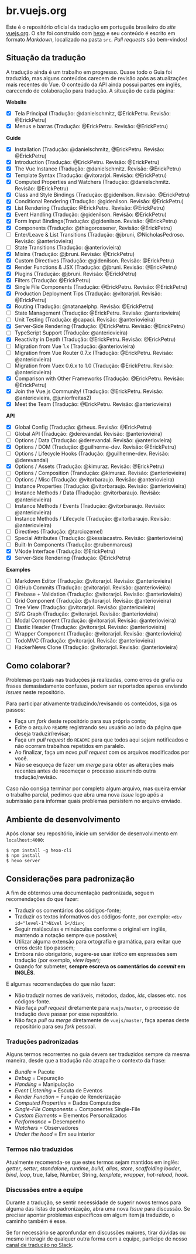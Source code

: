 # br.vuejs.org

Este é o repositório oficial da tradução em português brasileiro do _site_ [vuejs.org](http://www.vuejs.org/). O _site_ foi construído com [hexo](http://hexo.io/) e seu conteúdo é escrito em formato _Markdown_, localizado na pasta `src`. _Pull requests_ são bem-vindos!

## Situação da tradução

A tradução ainda é um trabalho em progresso. Quase todo o Guia foi traduzido, mas alguns conteúdos carecem de revisão após as atualizações mais recentes do Vue. O conteúdo da API ainda possui partes em inglês, carecendo de colaboração para tradução. A situação de cada página:

**Website**
- [x] Tela Principal (Tradução: @danielschmitz, @ErickPetru. Revisão: @ErickPetru)
- [x] Menus e barras (Tradução: @ErickPetru. Revisão: @ErickPetru)

**Guide**
- [X] Installation (Tradução: @danielschmitz, @ErickPetru. Revisão: @ErickPetru)
- [X] Introduction (Tradução: @ErickPetru. Revisão: @ErickPetru)
- [X] The Vue Instance (Tradução: @danielschmitz. Revisão: @ErickPetru)
- [X] Template Syntax (Tradução: @vitorarjol. Revisão: @ErickPetru)
- [X] Computed Properties and Watchers (Tradução: @danielschmitz. Revisão: @ErickPetru)
- [X] Class and Style Bindings (Tradução: @gidenilson. Revisão: @ErickPetru)
- [X] Conditional Rendering (Tradução: @gidenilson. Revisão: @ErickPetru)
- [X] List Rendering (Tradução: @ErickPetru. Revisão: @ErickPetru)
- [X] Event Handling (Tradução: @gidenilson. Revisão: @ErickPetru)
- [X] Form Input Bindings(Tradução: @gidenilson. Revisão: @ErickPetru)
- [X] Components (Tradução: @thiagorossener, Revisão: @ErickPetru)
- [ ] Enter/Leave & List Transitions (Tradução: @jbruni, @NicholasPedroso. Revisão: @anteriovieira)
- [ ] State Transitions (Tradução: @anteriovieira)
- [X] Mixins (Tradução: @jbruni. Revisão: @ErickPetru)
- [X] Custom Directives (Tradução: @gidenilson. Revisão: @ErickPetru)
- [X] Render Functions & JSX (Tradução: @jbruni. Revisão: @ErickPetru)
- [x] Plugins (Tradução: @jbruni. Revisão: @ErickPetru)
- [x] Filters (Tradução: @ErickPetru)
- [X] Single File Components (Tradução: @ErickPetru. Revisão: @ErickPetru)
- [X] Production Deployment Tips (Tradução: @vitorarjol. Revisão: @ErickPetru)
- [X] Routing (Tradução: @natanaelphp. Revisão: @ErickPetru)
- [ ] State Management (Tradução: @ErickPetru. Revisão: @anteriovieira)
- [ ] Unit Testing (Tradução: @capaci. Revisão: @anteriovieira)
- [X] Server-Side Rendering (Tradução: @ErickPetru. Revisão: @ErickPetru)
- [ ] TypeScript Support (Tradução: @anteriovieira)
- [X] Reactivity in Depth (Tradução: @ErickPetru. Revisão: @ErickPetru)
- [ ] Migration from Vue 1.x (Tradução: @anteriovieira)
- [ ] Migration from Vue Router 0.7.x (Tradução: @ErickPetru. Revisão: @anteriovieira)
- [ ] Migration from Vuex 0.6.x to 1.0 (Tradução: @ErickPetru. Revisão: @anteriovieira)
- [X] Comparison with Other Frameworks (Tradução: @ErickPetru. Revisão: @ErickPetru)
- [X] Join the Vue.js Community! (Tradução: @ErickPetru. Revisão: @anteriovieira, @juniorfreitas2)
- [X] Meet the Team (Tradução: @ErickPetru. Revisão: @anteriovieira)

**API**
- [x] Global Config (Tradução: @theus. Revisão: @ErickPetru)
- [ ] Global API (Tradução: @derevandal. Revisão: @anteriovieira)
- [ ] Options / Data (Tradução: @derevandal. Revisão: @anteriovieira)
- [X] Options / DOM (Tradução: @guilherme-dev. Revisão: @ErickPetru)
- [ ] Options / Lifecycle Hooks (Tradução: @guilherme-dev. Revisão: @derevandal)
- [X] Options / Assets (Tradução: @kimuraz. Revisão: @ErickPetru)
- [ ] Options / Composition (Trandução: @kimuraz. Revisão: @anteriovieira)
- [ ] Options / Misc (Tradução: @vitorbaraujo. Revisão: @anteriovieira)
- [ ] Instance Properties (Tradução: @vitorbaraujo. Revisão: @anteriovieira)
- [ ] Instance Methods / Data (Tradução: @vitorbaraujo. Revisão: @anteriovieira)
- [ ] Instance Methods / Events (Tradução: @vitorbaraujo. Revisão: @anteriovieira)
- [ ] Instance Methods / Lifecycle (Tradução: @vitorbaraujo. Revisão: @anteriovieira)
- [ ] Directives (Tradução: @tarciozemel)
- [ ] Special Attributes (Tradução: @kessiacastro. Revisão: @anteriovieira)
- [ ] Built-In Components (Tradução: @rubenmarcus)
- [X] VNode Interface (Tradução: @ErickPetru)
- [X] Server-Side Rendering (Tradução: @ErickPetru)

**Examples**
- [ ] Markdown Editor (Tradução: @vitorarjol. Revisão: @anteriovieira)
- [ ] GitHub Commits (Tradução: @vitorarjol. Revisão: @anteriovieira)
- [ ] Firebase + Validation (Tradução: @vitorarjol. Revisão: @anteriovieira)
- [ ] Grid Component (Tradução: @vitorarjol. Revisão: @anteriovieira)
- [ ] Tree View (Tradução: @vitorarjol. Revisão: @anteriovieira)
- [ ] SVG Graph (Tradução: @vitorarjol. Revisão: @anteriovieira)
- [ ] Modal Component (Tradução: @vitorarjol. Revisão: @anteriovieira)
- [ ] Elastic Header (Tradução: @vitorarjol. Revisão: @anteriovieira)
- [ ] Wrapper Component (Tradução: @vitorarjol. Revisão: @anteriovieira)
- [ ] TodoMVC (Tradução: @vitorarjol. Revisão: @anteriovieira)
- [ ] HackerNews Clone (Tradução: @vitorarjol. Revisão: @anteriovieira)

## Como colaborar?

Problemas pontuais nas traduções já realizadas, como erros de grafia ou frases demasiadamente confusas, podem ser reportados apenas enviando *issues* neste repositório.

Para participar ativamente traduzindo/revisando os conteúdos, siga os passos:

- Faça um _fork_ deste repositório para sua própria conta;
- Edite o arquivo `README` registrando seu usuário ao lado da página que deseja traduzir/revisar;
- Faça um _pull request_ do `README` para que todos aqui sejam notificados e não ocorram trabalhos repetidos em paralelo.
- Ao finalizar, faça um novo _pull request_ com os arquivos modificados por você.
- Não se esqueça de fazer um _merge_ para obter as alterações mais recentes antes de recomeçar o processo assumindo outra tradução/revisão.

Caso não consiga terminar por completo algum arquivo, mas queira enviar o trabalho parcial, pedimos que abra uma nova _Issue_ logo após a submissão para informar quais problemas persistem no arquivo enviado.

## Ambiente de desenvolvimento

Após clonar seu repositório, inicie um servidor de desenvolvimento em `localhost:4000`:

```
$ npm install -g hexo-cli
$ npm install
$ hexo server
```

## Considerações para padronização

A fim de obtermos uma documentação padronizada, seguem recomendações do que fazer:

- Traduzir os comentários dos códigos-fonte;
- Traduzir os textos informativos dos códigos-fonte, por exemplo: `<div id="level-1">Nível 1</div>`;
- Seguir maiúsculas e minúsculas conforme o original em inglês, mantendo a notação sempre que possível;
- Utilizar alguma extensão para ortografia e gramática, para evitar que erros deste tipo passem;
- Embora não obrigatório, sugere-se usar _itálico_ em expressões sem tradução (por exemplo, _view layer_);
- Quando for submeter, **sempre escreva os comentários do _commit_ em INGLÊS**.

E algumas recomendações do que não fazer:

- Não traduzir nomes de variáveis, métodos, dados, _ids_, classes etc. nos códigos-fonte.
- Não faça _pull request_ diretamente para `vuejs/master`, o processo de tradução deve passar por esse repositório.
- Não faça _pull_ ou _merge_ diretamente de `vuejs/master`, faça apenas deste repositório para seu _fork_ pessoal.

### Traduções padronizadas

Alguns termos recorrentes no guia devem ser traduzidos sempre da mesma maneira, desde que a tradução não atrapalhe o contexto da frase:

- *Bundle* = Pacote
- *Debug* = Depuração
- *Handling* = Manipulação
- *Event Listening* = Escuta de Eventos
- *Render Function* = Função de Renderização
- *Computed Properties* = Dados Computados
- *Single-File Components* = Componentes Single-File
- *Custom Elements* = Elementos Personalizados
- *Performance* = Desempenho
- *Watchers* = Observadores
- *Under the hood* = Em seu interior

### Termos não traduzidos

Atualmente recomenda-se que estes termos sejam mantidos em inglês: _getter_, _setter_, _standalone_, _runtime_, _build_, _alias_, _store_, _scaffolding_ _loader_, _bind_, _loop_, true, false, Number, String, _template_, _wrapper_, _hot-reload_, _hook_.

### Discussões entre a equipe

Durante a tradução, se sentir necessidade de sugerir novos termos para alguma das listas de padronização, abra uma nova _Issue_ para discussão. Se precisar apontar problemas específicos em algum item já traduzido, o caminho também é esse.

Se for necessário se apronfundar em discussões maiores, tirar dúvidas ou mesmo interagir de qualquer outra forma com a equipe, participe de nosso [canal de tradução no Slack](https://vuejs-brasil.slack.com/messages/traducao).
